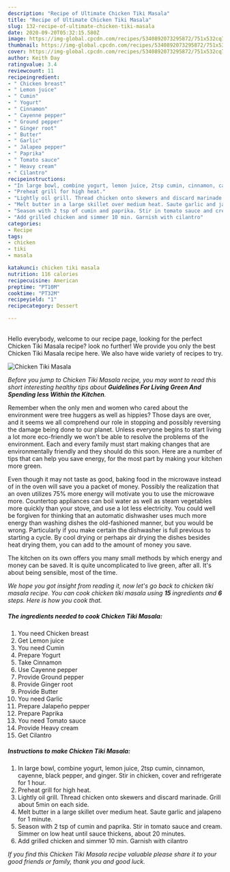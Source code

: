 ```yaml
---
description: "Recipe of Ultimate Chicken Tiki Masala"
title: "Recipe of Ultimate Chicken Tiki Masala"
slug: 132-recipe-of-ultimate-chicken-tiki-masala
date: 2020-09-20T05:32:15.580Z
image: https://img-global.cpcdn.com/recipes/5340892073295872/751x532cq70/chicken-tiki-masala-recipe-main-photo.jpg
thumbnail: https://img-global.cpcdn.com/recipes/5340892073295872/751x532cq70/chicken-tiki-masala-recipe-main-photo.jpg
cover: https://img-global.cpcdn.com/recipes/5340892073295872/751x532cq70/chicken-tiki-masala-recipe-main-photo.jpg
author: Keith Day
ratingvalue: 3.4
reviewcount: 11
recipeingredient:
- " Chicken breast"
- " Lemon juice"
- " Cumin"
- " Yogurt"
- " Cinnamon"
- " Cayenne pepper"
- " Ground pepper"
- " Ginger root"
- " Butter"
- " Garlic"
- " Jalapeo pepper"
- " Paprika"
- " Tomato sauce"
- " Heavy cream"
- " Cilantro"
recipeinstructions:
- "In large bowl, combine yogurt, lemon juice, 2tsp cumin, cinnamon, cayenne, black pepper, and ginger. Stir in chicken, cover and refrigerate for 1 hour."
- "Preheat grill for high heat."
- "Lightly oil grill. Thread chicken onto skewers and discard marinade. Grill about 5min on each side."
- "Melt butter in a large skillet over medium heat. Saute garlic and jalapeno for 1 minute."
- "Season with 2 tsp of cumin and paprika. Stir in tomato sauce and cream. Simmer on low heat until sauce thickens, about 20 minutes."
- "Add grilled chicken and simmer 10 min. Garnish with cilantro"
categories:
- Recipe
tags:
- chicken
- tiki
- masala

katakunci: chicken tiki masala 
nutrition: 116 calories
recipecuisine: American
preptime: "PT10M"
cooktime: "PT32M"
recipeyield: "1"
recipecategory: Dessert

---
```

<br>
Hello everybody, welcome to our recipe page, looking for the perfect Chicken Tiki Masala recipe? look no further! We provide you only the best Chicken Tiki Masala recipe here. We also have wide variety of recipes to try.
<br>


![Chicken Tiki Masala](https://img-global.cpcdn.com/recipes/5340892073295872/751x532cq70/chicken-tiki-masala-recipe-main-photo.jpg)

<i>Before you jump to Chicken Tiki Masala recipe, you may want to read this short interesting healthy tips about 
<strong>Guidelines For Living Green And Spending less Within the Kitchen</strong>.</i>
</br>

Remember when the only men and women who cared about the environment were tree huggers as well as hippies? Those days are over, and it seems we all comprehend our role in stopping and possibly reversing the damage being done to our planet. Unless everyone begins to start living a lot more eco-friendly we won't be able to resolve the problems of the environment. Each and every family must start making changes that are environmentally friendly and they should do this soon. Here are a number of tips that can help you save energy, for the most part by making your kitchen more green.

Even though it may not taste as good, baking food in the microwave instead of in the oven will save you a packet of money. Possibly the realization that an oven utilizes 75% more energy will motivate you to use the microwave more. Countertop appliances can boil water as well as steam vegetables more quickly than your stove, and use a lot less electricity. You could well be forgiven for thinking that an automatic dishwasher uses much more energy than washing dishes the old-fashioned manner, but you would be wrong. Particularly if you make certain the dishwasher is full previous to starting a cycle. By cool drying or perhaps air drying the dishes besides heat drying them, you can add to the amount of money you save.

The kitchen on its own offers you many small methods by which energy and money can be saved. It is quite uncomplicated to live green, after all. It's about being sensible, most of the time.


<i>We hope you got insight from reading it, now let's go back to chicken tiki masala recipe. You can cook chicken tiki masala using <strong>15</strong> ingredients and <strong>6</strong> steps. Here is how you cook that.
</i>

##### The ingredients needed to cook Chicken Tiki Masala:

1. You need  Chicken breast
1. Get  Lemon juice
1. You need  Cumin
1. Prepare  Yogurt
1. Take  Cinnamon
1. Use  Cayenne pepper
1. Provide  Ground pepper
1. Provide  Ginger root
1. Provide  Butter
1. You need  Garlic
1. Prepare  Jalapeño pepper
1. Prepare  Paprika
1. You need  Tomato sauce
1. Provide  Heavy cream
1. Get  Cilantro


##### Instructions to make Chicken Tiki Masala:

1. In large bowl, combine yogurt, lemon juice, 2tsp cumin, cinnamon, cayenne, black pepper, and ginger. Stir in chicken, cover and refrigerate for 1 hour.
1. Preheat grill for high heat.
1. Lightly oil grill. Thread chicken onto skewers and discard marinade. Grill about 5min on each side.
1. Melt butter in a large skillet over medium heat. Saute garlic and jalapeno for 1 minute.
1. Season with 2 tsp of cumin and paprika. Stir in tomato sauce and cream. Simmer on low heat until sauce thickens, about 20 minutes.
1. Add grilled chicken and simmer 10 min. Garnish with cilantro


<i>If you find this Chicken Tiki Masala recipe valuable please share it to your good friends or family, thank you and good luck.</i>

